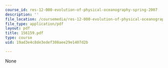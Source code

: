 ```yaml
---
course_id: res-12-000-evolution-of-physical-oceanography-spring-2007
description: ''
file_location: /coursemedia/res-12-000-evolution-of-physical-oceanography-spring-2007/19ad3e4c8de3edef308aee29e1407d2b_156159.pdf
file_type: application/pdf
layout: pdf
title: 156159.pdf
type: course
uid: 19ad3e4c8de3edef308aee29e1407d2b

---
```

None